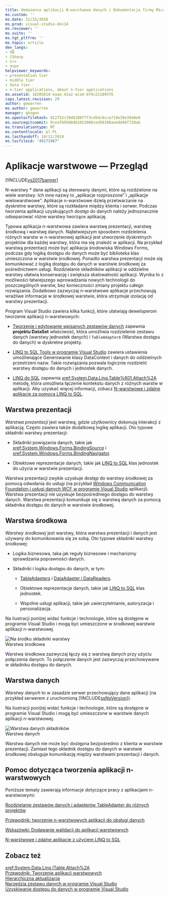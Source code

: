```yaml
---
title: Omówienie aplikacji N-warstwowa danych | Dokumentacja firmy Microsoft
ms.custom: ''
ms.date: 11/15/2016
ms.prod: visual-studio-dev14
ms.reviewer: ''
ms.suite: ''
ms.tgt_pltfrm: ''
ms.topic: article
dev_langs:
- VB
- CSharp
- C++
- aspx
helpviewer_keywords:
- presentation tier
- middle tier
- data tier
- n-tier applications, about n-tier applications
ms.assetid: 1020581d-eaaa-41a2-aca4-bf4c212895f6
caps.latest.revision: 29
author: gewarren
ms.author: gewarren
manager: ghogen
ms.openlocfilehash: 912752c39d8180f7f3cd5dc0cca719e39e39a0e8
ms.sourcegitcommit: 9ceaf69568d61023868ced59108ae4dd46f720ab
ms.translationtype: MT
ms.contentlocale: pl-PL
ms.lasthandoff: 10/12/2018
ms.locfileid: "49171967"
---
```

# <a name="n-tier-data-applications-overview"></a>Aplikacje warstwowe — Przegląd
[!INCLUDE[vs2017banner](../includes/vs2017banner.md)]

  
N-warstwy * dane aplikacji są sterowany danymi, które są rozdzielone na wiele *warstwy*. Ich inne nazwy to „aplikacje rozproszone” i „aplikacje wielowarstwowe”. Aplikacje n-warstwowe dzielą przetwarzanie na dyskretne warstwy, które są rozkładane między klienta i serwer. Podczas tworzenia aplikacji uzyskujących dostęp do danych należy jednoznacznie odseparować różne warstwy tworzące aplikację.  
  
 Typowa aplikacja n-warstwowa zawiera warstwę prezentacji, warstwę środkową i warstwę danych. Najłatwiejszym sposobem rozdzielenia różnych warstw w n-warstwowej aplikacji jest utworzenie dyskretnych projektów dla każdej warstwy, która ma się znaleźć w aplikacji. Na przykład warstwą prezentacji może być aplikacja środowiska Windows Forms, podczas gdy logiką dostępu do danych może być biblioteka klas umieszczona w warstwie środkowej. Ponadto warstwa prezentacji może się komunikować z logiką dostępu do danych w warstwie środkowej za pośrednictwem usługi. Rozdzielanie składników aplikacji w oddzielne warstwy ułatwia konserwację i zwiększa skalowalność aplikacji. Wynika to z możliwości łatwiejszego wprowadzania nowych technologii do poszczególnych warstw, bez konieczności zmiany projektu całego rozwiązania. Dodatkowo zazwyczaj n-warstwowe aplikacje przechowują wrażliwe informacje w środkowej warstwie, która utrzymuje izolację od warstwy prezentacji.  
  
 Program Visual Studio zawiera kilka funkcji, które ułatwiają deweloperom tworzenie aplikacji n-warstwowych:  
  
-   [Tworzenie i edytowanie wpisanych zestawów danych](../data-tools/creating-and-editing-typed-datasets.md) zapewnia **projektu DataSet** właściwość, która umożliwia rozdzielenie zestawu danych (warstwy jednostek danych) i `TableAdapter`s (Warstwa dostępu do danych) w dyskretne projekty.  
  
-   [LINQ to SQL Tools w programie Visual Studio](../data-tools/linq-to-sql-tools-in-visual-studio2.md) zawiera ustawienia umożliwiające Generowanie klasy DataContext i danych do oddzielnych przestrzeni nazw. Takie rozwiązania pozwala logicznie rozdzielić warstwy dostępu do danych i jednostek danych.  
  
-   [LINQ do SQL](http://msdn.microsoft.com/library/73d13345-eece-471a-af40-4cc7a2f11655) zapewnia <xref:System.Data.Linq.Table%601.Attach%2A> metodę, która umożliwia łączenie kontekstu danych z różnych warstw w aplikacji. Aby uzyskać więcej informacji, zobacz [N-warstwowe i zdalne aplikacje za pomocą LINQ to SQL](http://msdn.microsoft.com/library/854a1cdd-53cb-45f5-83ca-63962a9b3598).  
  
## <a name="presentation-tier"></a>Warstwa prezentacji  
 *Warstwa prezentacji* jest warstwą, gdzie użytkownicy dokonują interakcji z aplikacją. Często zawiera także dodatkową logikę aplikacji. Oto typowe składniki warstwy prezentacji:  
  
-   Składniki powiązania danych, takie jak <xref:System.Windows.Forms.BindingSource> i <xref:System.Windows.Forms.BindingNavigator>.  
  
-   Obiektowe reprezentacje danych, takie jak [LINQ to SQL](http://msdn.microsoft.com/library/73d13345-eece-471a-af40-4cc7a2f11655) klas jednostek do użycia w warstwie prezentacji.  
  
 Warstwa prezentacji zwykle uzyskuje dostęp do warstwy środkowej za pomocą odwołania do usługi (na przykład [Windows Communication Foundation i usługi danych WCF w programie Visual Studio](../data-tools/windows-communication-foundation-services-and-wcf-data-services-in-visual-studio.md) aplikacji). Warstwa prezentacji nie uzyskuje bezpośredniego dostępu do warstwy danych. Warstwa prezentacji komunikuje się z warstwą danych za pomocą składnika dostępu do danych w warstwie środkowej.  
  
## <a name="middle-tier"></a>Warstwa środkowa  
 *Warstwy środkowej* jest warstwy, która warstwa prezentacji i danych jest używany do komunikowania się ze sobą. Oto typowe składniki warstwy środkowej:  
  
-   Logika biznesowa, taka jak reguły biznesowe i mechanizmy sprawdzania poprawności danych.  
  
-   Składniki i logika dostępu do danych, w tym:  
  
    -   [TableAdapters](http://msdn.microsoft.com/library/09416de9-134c-4dc7-8262-6c8d81e3f364) i [DataAdapter i DataReaders](http://msdn.microsoft.com/library/cc952ca2-ec19-46ab-9189-15174b52cb74).  
  
    -   Obiektowe reprezentacje danych, takie jak [LINQ to SQL](http://msdn.microsoft.com/library/73d13345-eece-471a-af40-4cc7a2f11655) klas jednostek.  
  
    -   Wspólne usługi aplikacji, takie jak uwierzytelnianie, autoryzacja i personalizacja.  
  
 Na ilustracji poniżej widać funkcje i technologie, które są dostępne w programie Visual Studio i mogą być umieszczone w środkowej warstwie aplikacji n-warstwowej.  
  
 ![Na środku składniki warstwy](../data-tools/media/ntiermid.png "NtierMid")  
Warstwa środkowa  
  
 Warstwa środkowa zazwyczaj łączy się z warstwą danych przy użyciu połączenia danych. To połączenie danych jest zazwyczaj przechowywane w składniku dostępu do danych.  
  
## <a name="data-tier"></a>Warstwa danych  
 *Warstwy danych* to w zasadzie serwer przechowujący dane aplikacji (na przykład serwerem z uruchomioną [!INCLUDE[ssNoVersion](../includes/ssnoversion-md.md)]).  
  
 Na ilustracji poniżej widać funkcje i technologie, które są dostępne w programie Visual Studio i mogą być umieszczone w warstwie danych aplikacji n-warstwowej.  
  
 ![Warstwa danych składników](../data-tools/media/ntierdatatier.png "ntierdatatier")  
Warstwa danych  
  
 Warstwa danych nie może być dostępna bezpośrednio z klienta w warstwie prezentacji. Zamiast tego składnik dostępu do danych w warstwie środkowej obsługuje komunikację między warstwami prezentacji i danych.  
  
## <a name="help-for-n-tier-development"></a>Pomoc dotycząca tworzenia aplikacji n-warstwowych  
 Poniższe tematy zawierają informacje dotyczące pracy z aplikacjami n-warstwowymi:  
  
 [Rozdzielanie zestawów danych i adapterów TableAdapter do różnych projektów](../data-tools/separate-datasets-and-tableadapters-into-different-projects.md)  
  
 [Przewodnik: tworzenie n-warstwowych aplikacji do obsługi danych](../data-tools/walkthrough-creating-an-n-tier-data-application.md)  
  
 [Wskazówki: Dodawanie walidacji do aplikacji warstwowych](http://msdn.microsoft.com/library/b35d072c-31f0-49ba-a225-69177592c265)  
  
 [N-warstwowe i zdalne aplikacje z użyciem LINQ to SQL](http://msdn.microsoft.com/library/854a1cdd-53cb-45f5-83ca-63962a9b3598)  
  
## <a name="see-also"></a>Zobacz też  
 <xref:System.Data.Linq.ITable.Attach%2A>   
 [Przewodnik: Tworzenie aplikacji warstwowych](../data-tools/walkthrough-creating-an-n-tier-data-application.md)   
 [Hierarchiczna aktualizacja](../data-tools/hierarchical-update.md)   
 [Narzędzia zestawu danych w programie Visual Studio](../data-tools/dataset-tools-in-visual-studio.md)   
 [Uzyskiwanie dostępu do danych w programie Visual Studio](../data-tools/accessing-data-in-visual-studio.md)

